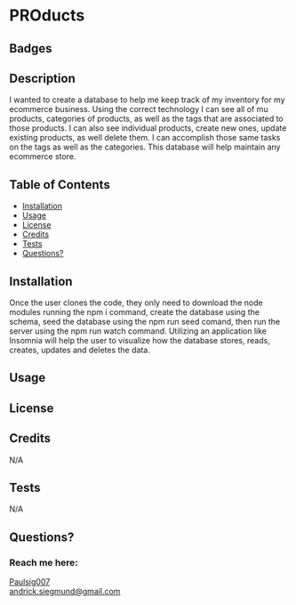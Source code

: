 # PROducts
  ## Badges
  

  ## Description
  I wanted to create a database to help me keep track of my inventory for my ecommerce business. Using the correct technology I can see all of mu products, categories of products, as well as the tags that are associated to those products. I can also see individual products, create new ones, update existing products, as well delete them. I can accomplish those same tasks on the tags as well as the categories. This database will help maintain any ecommerce store. 

  ## Table of Contents
  * [Installation](#installation)
  * [Usage](#usage)
  * [License](#license)
  * [Credits](#credits)
  * [Tests](#tests)
  * [Questions?](#questions)

  
  
  ## Installation
  Once the user clones the code, they only need to download the node modules running the npm i command, create the database using the schema, seed the database using the npm run seed comand, then run the server using the npm run watch command. Utilizing an application like Insomnia will help the user to visualize how the database stores, reads, creates, updates and deletes the data. 
  
  ## Usage
  
  
  ## License
  
  

  ## Credits
  N/A

  ## Tests
  N/A

  ## Questions?
  ### Reach me here: 
  [Paulsig007](https://github.com/Paulsig007)  
  andrick.siegmund@gmail.com